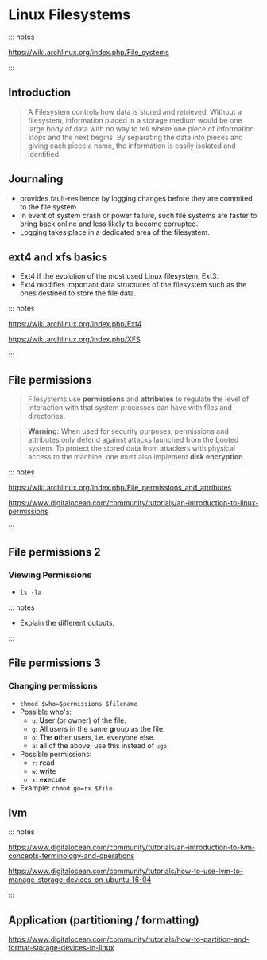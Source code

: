 # Linux Filesystems

::: notes

https://wiki.archlinux.org/index.php/File_systems

:::

## Introduction

> A Filesystem controls how data is stored and retrieved. Without a filesystem,
> information placed in a storage medium would be one large body of data with
> no way to tell where one piece of information stops and the next begins. By
> separating the data into pieces and giving each piece a name, the information
> is easily isolated and identified.

## Journaling

- provides fault-resilience by logging changes before they are commited to the
  file system
- In event of system crash or power failure, such file systems are faster to
  bring back online and less likely to become corrupted.
- Logging takes place in a dedicated area of the filesystem.

## ext4 and xfs basics

- Ext4 if the evolution of the most used Linux filesystem, Ext3.
- Ext4 modifies important data structures of the filesystem such as the ones
  destined to store the file data.

::: notes

https://wiki.archlinux.org/index.php/Ext4

https://wiki.archlinux.org/index.php/XFS

:::

## File permissions

> Filesystems use **permissions** and **attributes** to regulate the level of
> interaction with that system processes can have with files and directories.

> **Warning:** When used for security purposes, permissions and attributes only
> defend against attacks launched from the booted system. To protect the stored
> data from attackers with physical access to the machine, one must also 
> implement **disk encryption**.

::: notes

https://wiki.archlinux.org/index.php/File_permissions_and_attributes

https://www.digitalocean.com/community/tutorials/an-introduction-to-linux-permissions

::: 

## File permissions 2

### Viewing Permissions

- `ls -la`

::: notes

- Explain the different outputs.

:::

## File permissions 3

### Changing permissions

- `chmod $who=$permissions $filename`
- Possible who's:
  - `u`: **U**ser (or owner) of the file.
  - `g`: All users in the same **g**roup as the file.
  - `o`: The **o**ther users, i.e. everyone else.
  - `a`: **a**ll of the above; use this instead of `ugo`
- Possible permissions:
  - `r`: **r**ead
  - `w`: **w**rite
  - `x`: e**x**ecute
- Example: `chmod go=rx $file`

## lvm

::: notes

https://www.digitalocean.com/community/tutorials/an-introduction-to-lvm-concepts-terminology-and-operations

https://www.digitalocean.com/community/tutorials/how-to-use-lvm-to-manage-storage-devices-on-ubuntu-16-04

:::

## Application (partitioning / formatting)

https://www.digitalocean.com/community/tutorials/how-to-partition-and-format-storage-devices-in-linux


